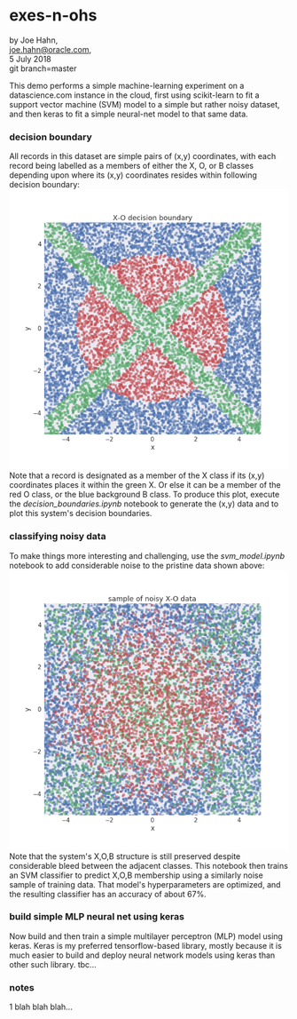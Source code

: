# exes-n-ohs

by Joe Hahn,<br />
joe.hahn@oracle.com,<br />
5 July 2018<br />
git branch=master

This demo performs a simple machine-learning experiment on a datascience.com instance 
in the cloud, first using scikit-learn to fit a support vector machine (SVM) model
to a simple but rather noisy dataset, and then keras to fit a simple neural-net model
to that same data.

### decision boundary

All records in this dataset are simple pairs of (x,y) coordinates, with each record
being labelled as a members of either the X, O, or B classes depending
upon where its (x,y) coordinates resides within following decision boundary:<br />
![](figs/decision_boundary.png)<br />
Note that a record is designated as a member of the X class if its (x,y) coordinates
places it within the green X. Or else it can be a member of the
red O class, or the blue background B class. To produce this plot, execute the 
_decision_boundaries.ipynb_ notebook to generate the (x,y) data and to 
plot this system's decision boundaries.

### classifying noisy data 

To make things more interesting and challenging, use the _svm_model.ipynb_ notebook
to add considerable noise to the pristine data shown above:<br />
![](figs/training_data.png)<br />
Note that the system's X,O,B structure is still preserved despite considerable
bleed between the adjacent classes. This notebook then trains an SVM classifier to predict
X,O,B membership using a similarly noise sample of training data. That model's
hyperparameters are optimized, and the resulting classifier has
an accuracy of about 67%.

### build simple MLP neural net using keras

Now build and then train a simple multilayer perceptron (MLP) model using
keras. Keras is my preferred tensorflow-based library, mostly because it is much
easier to build and deploy neural network models using keras than other such library.
tbc...

### notes

1 blah blah blah...


